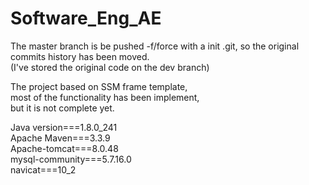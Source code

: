 # Software_Eng_AE

The master branch is be pushed -f/force with a init .git, so the original commits history has been moved.  
(I've stored the original code on the dev branch)

The project based on SSM frame template,  
most of the functionality has been implement,   
but it is not complete yet.   

Java version===1.8.0_241  
Apache Maven===3.3.9  
Apache-tomcat===8.0.48  
mysql-community===5.7.16.0  
navicat===10_2  

